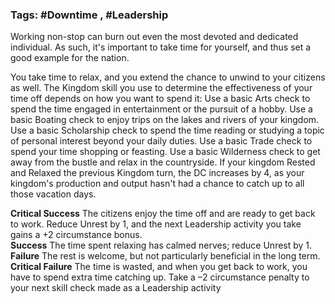 ### Tags: #Downtime , #Leadership 

Working non-stop can burn out even the most devoted and dedicated individual. As such, it's important to take time for yourself, and thus set a good example for the nation.  
  
You take time to relax, and you extend the chance to unwind to your citizens as well. The Kingdom skill you use to determine the effectiveness of your time off depends on how you want to spend it: Use a basic Arts check to spend the time engaged in entertainment or the pursuit of a hobby. Use a basic Boating check to enjoy trips on the lakes and rivers of your kingdom. Use a basic Scholarship check to spend the time reading or studying a topic of personal interest beyond your daily duties. Use a basic Trade check to spend your time shopping or feasting. Use a basic Wilderness check to get away from the bustle and relax in the countryside. If your kingdom Rested and Relaxed the previous Kingdom turn, the DC increases by 4, as your kingdom's production and output hasn't had a chance to catch up to all those vacation days.  

**Critical Success** The citizens enjoy the time off and are ready to get back to work. Reduce Unrest by 1, and the next Leadership activity you take gains a +2 circumstance bonus.  
**Success** The time spent relaxing has calmed nerves; reduce Unrest by 1.  
**Failure** The rest is welcome, but not particularly beneficial in the long term.  
**Critical Failure** The time is wasted, and when you get back to work, you have to spend extra time catching up. Take a –2 circumstance penalty to your next skill check made as a Leadership activity